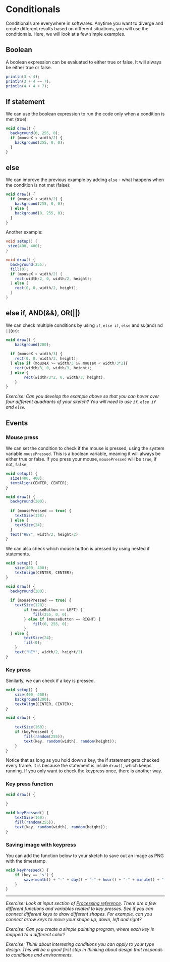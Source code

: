 # Conditionals
Conditionals are everywhere in softwares. Anytime you want to diverge and create different results based on different situations, you will use the conditionals. Here, we will look at a few simple examples.

## Boolean

A boolean expression can be evaluated to either true or false. It will always be either true or false.

```js
println(3 < 4);
println(3 + 4 == 7);
println(4 + 4 < 7);
```

## If statement
We can use the boolean expression to run the code only when a condition is met (true):

```js
void draw() {
  background(0, 255, 0);
  if (mouseX < width/2) {
    background(255, 0, 0);
  }
}
```
## else
We can improve the previous example by adding `else` - what happens when the condition is not met (false):

```js
void draw() {
  if (mouseX < width/2) {
    background(255, 0, 0);
  } else {
    background(0, 255, 0);
  }
}
```

Another example:

```java
void setup() {
 size(400, 400); 
}

void draw() {
  background(255);
  fill(0);
  if (mouseX > width/2) {
    rect(width/2, 0, width/2, height);
  } else {
    rect(0, 0, width/2, height);
  }
}
```

## else if, AND(&&), OR(||)
We can check multiple conditions by using `if`, `else if`, `else` and `&&`(and) nd `||`(or):

```js
void draw() {
	background(200);
	
  if (mouseX < width/3) {
    rect(0, 0, width/3, height);
  } else if (mouseX >= width/3 && mouseX < width/3*2){
    rect(width/3, 0, width/3, height);
  } else {
		rect(width/3*2, 0, width/3, height);
	}
}
```

*Exercise: Can you develop the example above so that you can hover over four different quadrants of your sketch? You will need to use `if`, `else if` and `else`.*

## Events
### Mouse press
We can set the condition to check if the mouse is pressed, using the system variable `mousePressed`. This is a boolean variable, meaning it will always be either true or false. If you press your mouse, `mousePressed` will be `true`, if not, `false`.

```js
void setup() {
  size(400, 400);
  textAlign(CENTER, CENTER);
}

void draw() {
  background(200);
	
  if (mousePressed == true) {
    textSize(128);
  } else {
    textSize(24);
  }
  text("HEY", width/2, height/2)
}
```

We can also check which mouse button is pressed by using nested if statements.

```js
void setup() {
	size(400, 400);
	textAlign(CENTER, CENTER);
}

void draw() {
  background(200);
	
  if (mousePressed == true) {
    textSize(128);
		if (mouseButton == LEFT) {
			fill(255, 0, 0);
		} else if (mouseButton == RIGHT) {
			fill(0, 255, 0);
		}
  } else {
		textSize(24);
		fill(0);
	}
	text("HEY", width/2, height/2)
}
```

### Key press
Similarly, we can check if a key is pressed.

```js
void setup() {
	size(400, 400);
	background(200);
	textAlign(CENTER, CENTER);
}

void draw() {
  
	textSize(160);
	if (keyPressed) {
		fill(random(255));
		text(key, random(width), random(height));
	}
}
```

Notice that as long as you hold down a key, the if statement gets checked every frame. It is because the statement is inside `draw()`, which keeps running. If you only want to check the keypress once, there is another way.

### Key press function

```js
void draw() {
  
}

void keyPressed() {
	textSize(160);
	fill(random(255));
	text(key, random(width), random(height));
}
```

### Saving image with keypress

You can add the function below to your sketch to save out an image as PNG with the timestamp.

```js
void keyPressed() {
	if (key == 's') {
		save(month() + "-" + day() + "-" + hour() + "-" + minute() + "-" + second() + ".png");
	}
}
```


-----
*Exercise: Look at input section of [Processing reference](https://processing.org/reference/). There are a few different functions and variables related to key presses. See if you can connect different keys to draw different shapes. For example, can you connect arrow keys to move your shape up, down, left and right?*

*Exercise: Can you create a simple painting program, where each key is mapped to a different color?*

*Exercise: Think about interesting conditions you can apply to your type design. This will be a good first step in thinking about design that responds to conditions and environments.*
